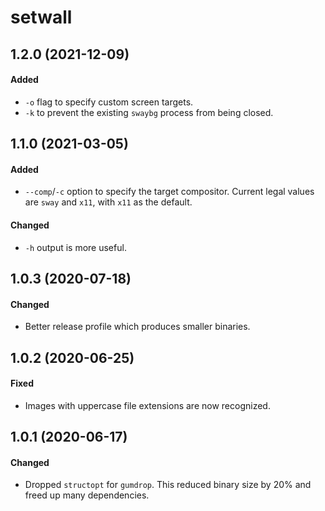 # setwall

## 1.2.0 (2021-12-09)

#### Added

- `-o` flag to specify custom screen targets.
- `-k` to prevent the existing `swaybg` process from being closed.

## 1.1.0 (2021-03-05)

#### Added

- `--comp`/`-c` option to specify the target compositor. Current legal values
  are `sway` and `x11`, with `x11` as the default.

#### Changed

- `-h` output is more useful.

## 1.0.3 (2020-07-18)

#### Changed

- Better release profile which produces smaller binaries.

## 1.0.2 (2020-06-25)

#### Fixed

- Images with uppercase file extensions are now recognized.

## 1.0.1 (2020-06-17)

#### Changed

- Dropped `structopt` for `gumdrop`. This reduced binary size by 20% and freed
  up many dependencies.
